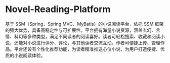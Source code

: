 # Novel-Reading-Platform
基于 SSM（Spring、Spring MVC、MyBatis）的小说阅读平台，依托 SSM 框架的强大优势，具备高稳定性与可扩展性。平台拥有海量小说资源，涵盖玄幻、言情、科幻等多种类型，满足不同读者的阅读喜好。读者可轻松搜索、收藏和阅读小说，还能对小说进行评分、评论，与其他读者交流互动。作者可便捷上传、管理作品。平台还设有个性化推荐功能，为读者精准推送心仪小说，为用户打造便捷、优质的小说阅读体验。 
